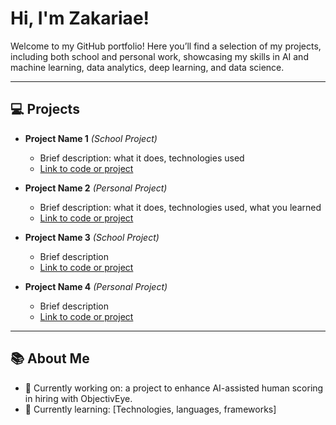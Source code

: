 <h1>Hi, I'm Zakariae!</h1>
<p>Welcome to my GitHub portfolio! Here you’ll find a selection of my projects, including both school and personal work, showcasing my skills in AI and machine learning, data analytics, deep learning, and data science.</p>

---

## 💻 Projects

- **Project Name 1** _(School Project)_  
  - Brief description: what it does, technologies used  
  - [Link to code or project](#)

- **Project Name 2** _(Personal Project)_  
  - Brief description: what it does, technologies used, what you learned  
  - [Link to code or project](#)

- **Project Name 3** _(School Project)_  
  - Brief description  
  - [Link to code or project](#)

- **Project Name 4** _(Personal Project)_  
  - Brief description  
  - [Link to code or project](#)

---

## 📚 About Me

- 🔭 Currently working on: a project to enhance AI-assisted human scoring in hiring with ObjectivEye.
- 🌱 Currently learning: [Technologies, languages, frameworks]  
